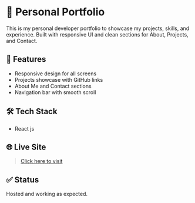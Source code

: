 # 💼 Personal Portfolio

This is my personal developer portfolio to showcase my projects, skills, and experience. Built with responsive UI and clean sections for About, Projects, and Contact.

## 🌟 Features
- Responsive design for all screens
- Projects showcase with GitHub links
- About Me and Contact sections
- Navigation bar with smooth scroll

## 🛠️ Tech Stack
- React js

## 🌐 Live Site
> [Click here to visit](https://portfolio-sravyabulusu.vercel.app/)  

## ✅ Status
Hosted and working as expected.
